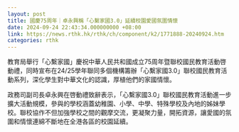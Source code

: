 ```yaml
---
layout: post
title: 國慶75周年｜卓永興稱「心繫家國3.0」延續校園愛國氛圍情懷
date: 2024-09-24 22:43:34.000000000 +08:00
link: https://news.rthk.hk/rthk/ch/component/k2/1771888-20240924.htm
categories: rthk
---
```


教育局舉行「心繫家國」慶祝中華人民共和國成立75周年暨聯校國民教育活動啓動禮，同時宣布在24/25學年聯同多個機構籌辦「心繫家國3.0」聯校國民教育活動系列，深化學生對中華文化的認識，厚植他們的家國情懷。
 
政務司副司長卓永興在啓動禮致辭表示，「心繫家國3.0」聯校國民教育活動進一步擴大活動規模，參與的學校涵蓋幼稚園、小學、中學、特殊學校及內地的姊妹學校。聯校協作不但加強學校之間的觀摩交流，更凝聚力量，開拓資源，讓愛國的氛圍和情懷連綿不斷地在全港各區的校園延續。
